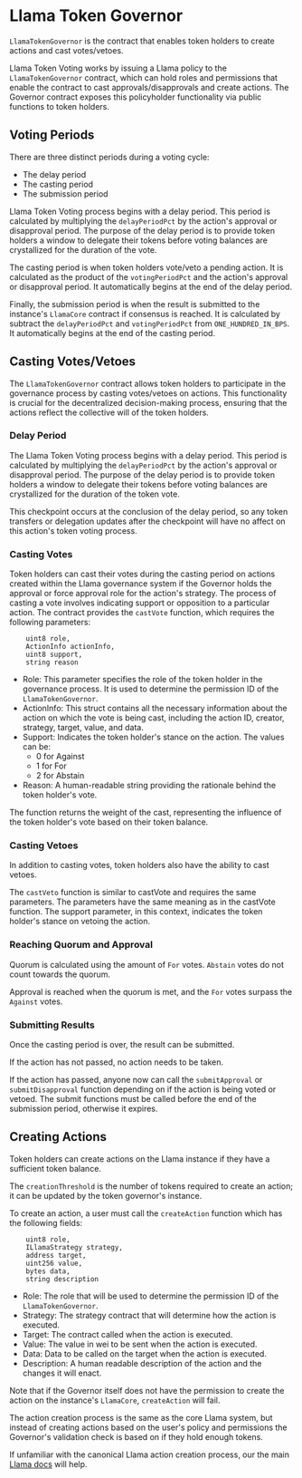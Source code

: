 # Llama Token Governor

`LlamaTokenGovernor` is the contract that enables token holders to create actions and cast votes/vetoes.

Llama Token Voting works by issuing a Llama policy to the `LlamaTokenGovernor` contract, which can hold roles and permissions that enable the contract to cast approvals/disapprovals and create actions. The Governor contract exposes this policyholder functionality via public functions to token holders.

## Voting Periods

There are three distinct periods during a voting cycle:

- The delay period
- The casting period
- The submission period

Llama Token Voting process begins with a delay period. This period is calculated by multiplying the `delayPeriodPct` by the action's approval or disapproval period. The purpose of the delay period is to provide token holders a window to delegate their tokens before voting balances are crystallized for the duration of the vote.

The casting period is when token holders vote/veto a pending action. It is calculated as the product of the `votingPeriodPct` and the action's approval or disapproval period. It automatically begins at the end of the delay period.

Finally, the submission period is when the result is submitted to the instance's `LlamaCore` contract if consensus is reached. It is calculated by subtract the `delayPeriodPct` and `votingPeriodPct` from `ONE_HUNDRED_IN_BPS`. It automatically begins at the end of the casting period.

## Casting Votes/Vetoes

The `LlamaTokenGovernor` contract allows token holders to participate in the governance process by casting votes/vetoes on actions. This functionality is crucial for the decentralized decision-making process, ensuring that the actions reflect the collective will of the token holders.

### Delay Period

The Llama Token Voting process begins with a delay period. This period is calculated by multiplying the `delayPeriodPct` by the action's approval or disapproval period. The purpose of the delay period is to provide token holders a window to delegate their tokens before voting balances are crystallized for the duration of the token vote.

This checkpoint occurs at the conclusion of the delay period, so any token transfers or delegation updates after the checkpoint will have no affect on this action's token voting process.

### Casting Votes

Token holders can cast their votes during the casting period on actions created within the Llama governance system if the Governor holds the approval or force approval role for the action's strategy. The process of casting a vote involves indicating support or opposition to a particular action. The contract provides the `castVote` function, which requires the following parameters:

```solidity
    uint8 role,
    ActionInfo actionInfo,
    uint8 support,
    string reason
```

- Role: This parameter specifies the role of the token holder in the governance process. It is used to determine the permission ID of the `LlamaTokenGovernor`.
- ActionInfo: This struct contains all the necessary information about the action on which the vote is being cast, including the action ID, creator, strategy, target, value, and data.
- Support: Indicates the token holder's stance on the action. The values can be:
  - 0 for Against
  - 1 for For
  - 2 for Abstain
- Reason: A human-readable string providing the rationale behind the token holder's vote.

The function returns the weight of the cast, representing the influence of the token holder's vote based on their token balance.

### Casting Vetoes

In addition to casting votes, token holders also have the ability to cast vetoes.

The `castVeto` function is similar to castVote and requires the same parameters. The parameters have the same meaning as in the castVote function. The support parameter, in this context, indicates the token holder's stance on vetoing the action.

### Reaching Quorum and Approval

Quorum is calculated using the amount of `For` votes. `Abstain` votes do not count towards the quorum.

Approval is reached when the quorum is met, and the `For` votes surpass the `Against` votes.

### Submitting Results

Once the casting period is over, the result can be submitted.

If the action has not passed, no action needs to be taken.

If the action has passed, anyone now can call the `submitApproval` or `submitDisapproval` function depending on if the action is being voted or vetoed. The submit functions must be called before the end of the submission period, otherwise it expires.

## Creating Actions

Token holders can create actions on the Llama instance if they have a sufficient token balance.

The `creationThreshold` is the number of tokens required to create an action; it can be updated by the token governor's instance.

To create an action, a user must call the `createAction` function which has the following fields:

```solidity
    uint8 role,
    ILlamaStrategy strategy,
    address target,
    uint256 value,
    bytes data,
    string description
```

- Role: The role that will be used to determine the permission ID of the `LlamaTokenGovernor`.
- Strategy: The strategy contract that will determine how the action is executed.
- Target: The contract called when the action is executed.
- Value: The value in wei to be sent when the action is executed.
- Data: Data to be called on the target when the action is executed.
- Description: A human readable description of the action and the changes it will enact.

Note that if the Governor itself does not have the permission to create the action on the instance's `LlamaCore`, `createAction` will fail.
  
The action creation process is the same as the core Llama system, but instead of creating actions based on the user's policy and permissions the Governor's validation check is based on if they hold enough tokens.

If unfamiliar with the canonical Llama action creation process, our the main [Llama docs](https://github.com/llamaxyz/llama/tree/main/docs) will help.
